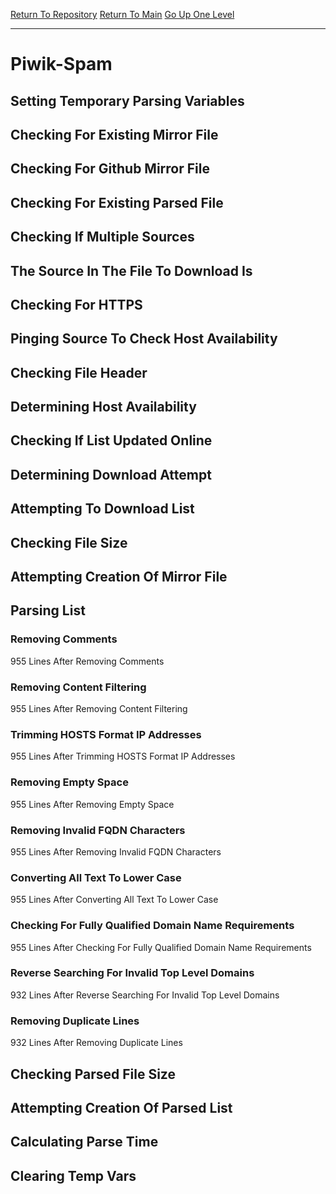 [Return To Repository](https://github.com/deathbybandaid/piholeparser/)
[Return To Main](https://github.com/deathbybandaid/piholeparser/blob/master/RecentRunLogs/Mainlog.md)
[Go Up One Level](https://github.com/deathbybandaid/piholeparser/blob/master/RecentRunLogs/TopLevelScripts/30-Processing-External-Blacklists.md)
____________________________________
# Piwik-Spam
## Setting Temporary Parsing Variables
## Checking For Existing Mirror File
## Checking For Github Mirror File
## Checking For Existing Parsed File
## Checking If Multiple Sources
## The Source In The File To Download Is
## Checking For HTTPS
## Pinging Source To Check Host Availability
## Checking File Header
## Determining Host Availability
## Checking If List Updated Online
## Determining Download Attempt
## Attempting To Download List
## Checking File Size
## Attempting Creation Of Mirror File
## Parsing List
### Removing Comments
955 Lines After Removing Comments
### Removing Content Filtering
955 Lines After Removing Content Filtering
### Trimming HOSTS Format IP Addresses
955 Lines After Trimming HOSTS Format IP Addresses
### Removing Empty Space
955 Lines After Removing Empty Space
### Removing Invalid FQDN Characters
955 Lines After Removing Invalid FQDN Characters
### Converting All Text To Lower Case
955 Lines After Converting All Text To Lower Case
### Checking For Fully Qualified Domain Name Requirements
955 Lines After Checking For Fully Qualified Domain Name Requirements
### Reverse Searching For Invalid Top Level Domains
932 Lines After Reverse Searching For Invalid Top Level Domains
### Removing Duplicate Lines
932 Lines After Removing Duplicate Lines
## Checking Parsed File Size
## Attempting Creation Of Parsed List
## Calculating Parse Time
## Clearing Temp Vars

